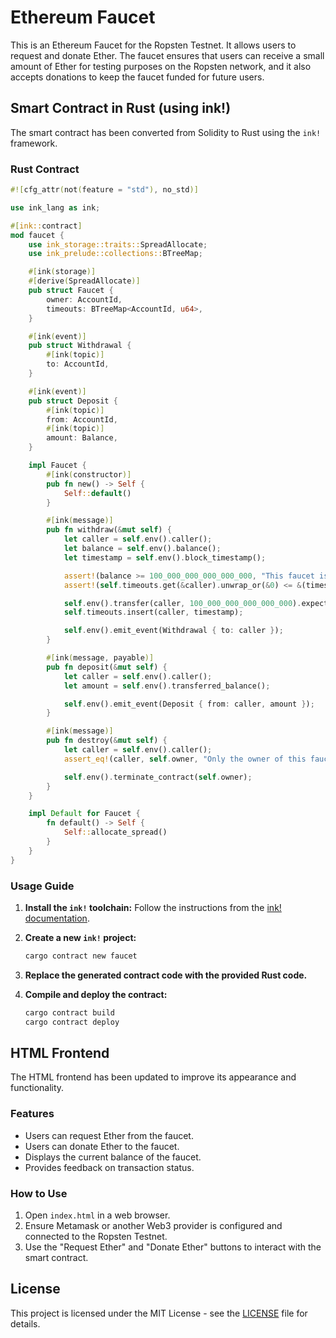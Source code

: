 # Ethereum Faucet

This is an Ethereum Faucet for the Ropsten Testnet. It allows users to request and donate Ether. The faucet ensures that users can receive a small amount of Ether for testing purposes on the Ropsten network, and it also accepts donations to keep the faucet funded for future users.

## Smart Contract in Rust (using ink!)

The smart contract has been converted from Solidity to Rust using the `ink!` framework.

### Rust Contract

```rust
#![cfg_attr(not(feature = "std"), no_std)]

use ink_lang as ink;

#[ink::contract]
mod faucet {
    use ink_storage::traits::SpreadAllocate;
    use ink_prelude::collections::BTreeMap;

    #[ink(storage)]
    #[derive(SpreadAllocate)]
    pub struct Faucet {
        owner: AccountId,
        timeouts: BTreeMap<AccountId, u64>,
    }

    #[ink(event)]
    pub struct Withdrawal {
        #[ink(topic)]
        to: AccountId,
    }

    #[ink(event)]
    pub struct Deposit {
        #[ink(topic)]
        from: AccountId,
        #[ink(topic)]
        amount: Balance,
    }

    impl Faucet {
        #[ink(constructor)]
        pub fn new() -> Self {
            Self::default()
        }

        #[ink(message)]
        pub fn withdraw(&mut self) {
            let caller = self.env().caller();
            let balance = self.env().balance();
            let timestamp = self.env().block_timestamp();

            assert!(balance >= 100_000_000_000_000_000, "This faucet is empty. Please check back later.");
            assert!(self.timeouts.get(&caller).unwrap_or(&0) <= &(timestamp - 1800_000), "You can only withdraw once every 30 minutes. Please check back later.");

            self.env().transfer(caller, 100_000_000_000_000_000).expect("Transfer failed");
            self.timeouts.insert(caller, timestamp);

            self.env().emit_event(Withdrawal { to: caller });
        }

        #[ink(message, payable)]
        pub fn deposit(&mut self) {
            let caller = self.env().caller();
            let amount = self.env().transferred_balance();

            self.env().emit_event(Deposit { from: caller, amount });
        }

        #[ink(message)]
        pub fn destroy(&mut self) {
            let caller = self.env().caller();
            assert_eq!(caller, self.owner, "Only the owner of this faucet can destroy it.");

            self.env().terminate_contract(self.owner);
        }
    }

    impl Default for Faucet {
        fn default() -> Self {
            Self::allocate_spread()
        }
    }
}

```

### Usage Guide

1. **Install the `ink!` toolchain:**
   Follow the instructions from the [ink! documentation](https://paritytech.github.io/ink-docs/getting-started).

2. **Create a new `ink!` project:**
   ```sh
   cargo contract new faucet
   ```

3. **Replace the generated contract code with the provided Rust code.**

4. **Compile and deploy the contract:**
   ```sh
   cargo contract build
   cargo contract deploy
   ```

## HTML Frontend

The HTML frontend has been updated to improve its appearance and functionality.

### Features

- Users can request Ether from the faucet.
- Users can donate Ether to the faucet.
- Displays the current balance of the faucet.
- Provides feedback on transaction status.

### How to Use

1. Open `index.html` in a web browser.
2. Ensure Metamask or another Web3 provider is configured and connected to the Ropsten Testnet.
3. Use the "Request Ether" and "Donate Ether" buttons to interact with the smart contract.

## License

This project is licensed under the MIT License - see the [LICENSE](LICENSE) file for details.
